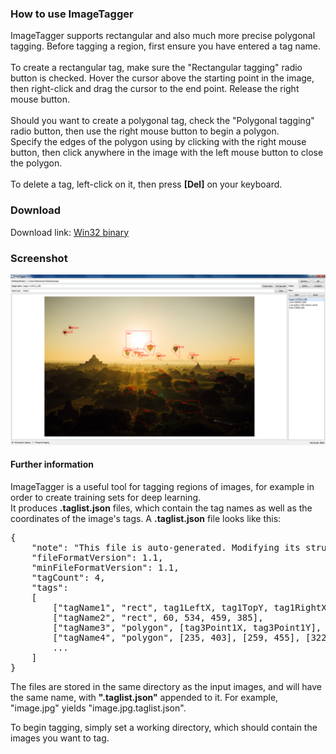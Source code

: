 ### How to use ImageTagger

ImageTagger supports rectangular and also much more precise polygonal tagging. Before tagging a region, first ensure you have entered a tag name.<br><br>
To create a rectangular tag, make sure the "Rectangular tagging" radio button is checked. Hover the cursor above the starting point in the image, then right-click and drag the cursor to the end point. Release the right mouse button.<br><br>
Should you want to create a polygonal tag, check the "Polygonal tagging" radio button, then use the right mouse button to begin a polygon.<br>
Specify the edges of the polygon using by clicking with the right mouse button, then click anywhere in the image with the left mouse button to close the polygon.<br><br>
To delete a tag, left-click on it, then press __[Del]__ on your keyboard.

### Download

Download link: [Win32 binary](https://github.com/Extender/ImageTagger/raw/master/bin/imagetagger-v1.1-bin-win32.zip)

### Screenshot

![Screenshot of ImageTagger](Screenshot.png)

#### Further information

ImageTagger is a useful tool for tagging regions of images, for example in order to create training sets for deep learning.<br>
It produces __.taglist.json__ files, which contain the tag names as well as the coordinates of the image's tags.
A __.taglist.json__ file looks like this:

<pre>
{
    "note": "This file is auto-generated. Modifying its structure will cause the image tagger to stop working.",
    "fileFormatVersion": 1.1,
    "minFileFormatVersion": 1.1,
    "tagCount": 4,
    "tags":
    [
        ["tagName1", "rect", tag1LeftX, tag1TopY, tag1RightX, tag1BottomY],
        ["tagName2", "rect", 60, 534, 459, 385],
        ["tagName3", "polygon", [tag3Point1X, tag3Point1Y], [tag3Point2X, tag3Point2Y], [tag3Point3X, tag3Point3Y], ...],
        ["tagName4", "polygon", [235, 403], [259, 455], [322, 487], [289, 290]],
        ...
    ]
}
</pre>

The files are stored in the same directory as the input images, and will have the same name, with __".taglist.json"__ appended to it.
For example, "image.jpg" yields "image.jpg.taglist.json".

To begin tagging, simply set a working directory, which should contain the images you want to tag.
